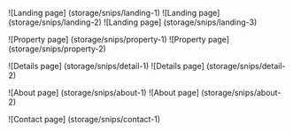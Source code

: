 ![Landing page] (storage/snips/landing-1)
![Landing page] (storage/snips/landing-2)
![Landing page] (storage/snips/landing-3)

![Property page] (storage/snips/property-1)
![Property page] (storage/snips/property-2)

![Details page] (storage/snips/detail-1)
![Details page] (storage/snips/detail-2)

![About page] (storage/snips/about-1)
![About page] (storage/snips/about-2)

![Contact page] (storage/snips/contact-1)
